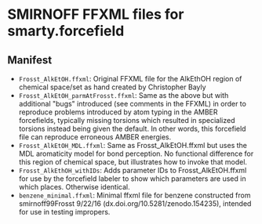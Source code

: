 # SMIRNOFF FFXML files for smarty.forcefield

## Manifest
- `Frosst_AlkEtOH.ffxml`: Original FFXML file for the AlkEthOH region of chemical space/set as hand created by Christopher Bayly
- `Frosst_AlkEtOH_parmAtFrosst.ffxml`: Same as the above but with additional "bugs" introduced (see comments in the FFXML) in order to reproduce problems introduced by atom typing in the AMBER forcefields, typically missing torsions which resulted in specialized torsions instead being given the default. In other words, this forcefield file can reproduce erroneous AMBER energies.
- `Frosst_AlkEtOH_MDL.ffxml`: Same as Frosst_AlkEtOH.ffxml but uses the MDL aromaticity model for bond perception. No functional difference for this region of chemical space, but illustrates how to invoke that model.
- `Frosst_AlkEthOH_withIDs`: Adds parameter IDs to Frosst_AlkEtOH.ffxml for use by the forcefield labeler to show which parameters are used in which places. Otherwise identical.
- `benzene_minimal.ffxml`: Minimal ffxml file for benzene constructed from smirnoff99Frosst 9/22/16 (dx.doi.org/10.5281/zenodo.154235), intended for use in testing impropers. 
